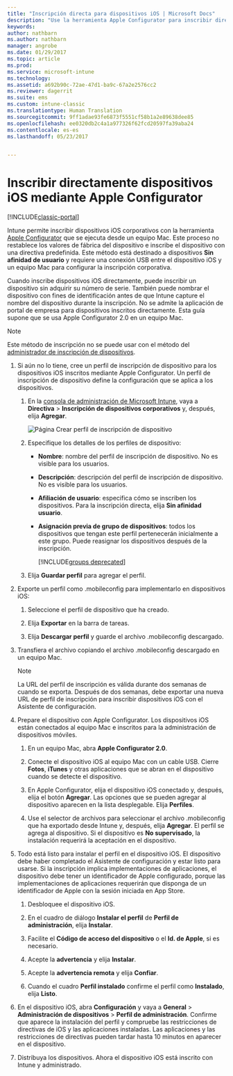 ```yaml
---
title: "Inscripción directa para dispositivos iOS | Microsoft Docs"
description: "Use la herramienta Apple Configurator para inscribir directamente los dispositivos iOS corporativos con una directiva predefinida conectándolos mediante USB a un equipo Mac."
keywords: 
author: nathbarn
ms.author: nathbarn
manager: angrobe
ms.date: 01/29/2017
ms.topic: article
ms.prod: 
ms.service: microsoft-intune
ms.technology: 
ms.assetid: a692b90c-72ae-47d1-ba9c-67a2e2576cc2
ms.reviewer: dagerrit
ms.suite: ems
ms.custom: intune-classic
ms.translationtype: Human Translation
ms.sourcegitcommit: 9ff1adae93fe6873f5551cf58b1a2e89638dee85
ms.openlocfilehash: ee0320db2c4a1a977326f62fcd20597fa39aba24
ms.contentlocale: es-es
ms.lasthandoff: 05/23/2017


---
```


# <a name="directly-enroll-ios-devices-by-using-apple-configurator"></a>Inscribir directamente dispositivos iOS mediante Apple Configurator

[!INCLUDE[classic-portal](../includes/classic-portal.md)]

Intune permite inscribir dispositivos iOS corporativos con la herramienta [Apple Configurator](http://go.microsoft.com/fwlink/?LinkId=518017) que se ejecuta desde un equipo Mac. Este proceso no restablece los valores de fábrica del dispositivo e inscribe el dispositivo con una directiva predefinida. Este método está destinado a dispositivos **Sin afinidad de usuario** y requiere una conexión USB entre el dispositivo iOS y un equipo Mac para configurar la inscripción corporativa.

Cuando inscribe dispositivos iOS directamente, puede inscribir un dispositivo sin adquirir su número de serie. También puede nombrar el dispositivo con fines de identificación antes de que Intune capture el nombre del dispositivo durante la inscripción. No se admite la aplicación de portal de empresa para dispositivos inscritos directamente. Esta guía supone que se usa Apple Configurator 2.0 en un equipo Mac.

>[!NOTE]
>Este método de inscripción no se puede usar con el método del [administrador de inscripción de dispositivos](enroll-corporate-owned-devices-with-the-device-enrollment-manager-in-microsoft-intune.md).

1.  Si aún no lo tiene, cree un perfil de inscripción de dispositivo para los dispositivos iOS inscritos mediante Apple Configurator. Un perfil de inscripción de dispositivo define la configuración que se aplica a los dispositivos.

    1.  En la [consola de administración de Microsoft Intune](https://manage.microsoft.com), vaya a **Directiva** &gt; **Inscripción de dispositivos corporativos** y, después, elija **Agregar**.

        ![Página Crear perfil de inscripción de dispositivo](../media/pol-sa-corp-enroll.png)

    2.  Especifique los detalles de los perfiles de dispositivo:

        -   **Nombre**: nombre del perfil de inscripción de dispositivo. No es visible para los usuarios.

        -   **Descripción**: descripción del perfil de inscripción de dispositivo. No es visible para los usuarios.

        -   **Afiliación de usuario**: especifica cómo se inscriben los dispositivos. Para la inscripción directa, elija **Sin afinidad usuario**.

        -   **Asignación previa de grupo de dispositivos**: todos los dispositivos que tengan este perfil pertenecerán inicialmente a este grupo. Puede reasignar los dispositivos después de la inscripción.

            [!INCLUDE[groups deprecated](../includes/group-deprecation.md)]

    3.  Elija **Guardar perfil** para agregar el perfil.

5.  Exporte un perfil como .mobileconfig para implementarlo en dispositivos iOS:

    1.   Seleccione el perfil de dispositivo que ha creado.

    2.   Elija **Exportar** en la barra de tareas.

    3.   Elija **Descargar perfil** y guarde el archivo .mobileconfig descargado.

6.  Transfiera el archivo copiando el archivo .mobileconfig descargado en un equipo Mac.
    > [!NOTE]
    > La URL del perfil de inscripción es válida durante dos semanas de cuando se exporta. Después de dos semanas, debe exportar una nueva URL de perfil de inscripción para inscribir dispositivos iOS con el Asistente de configuración.

7.  Prepare el dispositivo con Apple Configurator. Los dispositivos iOS están conectados al equipo Mac e inscritos para la administración de dispositivos móviles.

    1.  En un equipo Mac, abra **Apple Configurator 2.0**.

    2.  Conecte el dispositivo iOS al equipo Mac con un cable USB. Cierre **Fotos**, **iTunes** y otras aplicaciones que se abran en el dispositivo cuando se detecte el dispositivo.

    3.  En Apple Configurator, elija el dispositivo iOS conectado y, después, elija el botón **Agregar**. Las opciones que se pueden agregar al dispositivo aparecen en la lista desplegable. Elija **Perfiles**.

    4.  Use el selector de archivos para seleccionar el archivo .mobileconfig que ha exportado desde Intune y, después, elija **Agregar**. El perfil se agrega al dispositivo.  Si el dispositivo es **No supervisado**, la instalación requerirá la aceptación en el dispositivo.

8.  Todo está listo para instalar el perfil en el dispositivo iOS. El dispositivo debe haber completado el Asistente de configuración y estar listo para usarse. Si la inscripción implica implementaciones de aplicaciones, el dispositivo debe tener un identificador de Apple configurado, porque las implementaciones de aplicaciones requerirán que disponga de un identificador de Apple con la sesión iniciada en App Store.

    1.  Desbloquee el dispositivo iOS.

    2.  En el cuadro de diálogo **Instalar el perfil** de **Perfil de administración**, elija **Instalar**.

    3.  Facilite el **Código de acceso del dispositivo** o el **Id. de Apple**, si es necesario.

    4.  Acepte la **advertencia** y elija **Instalar**.

    5.  Acepte la **advertencia remota** y elija **Confiar**.

    6.  Cuando el cuadro **Perfil instalado** confirme el perfil como **Instalado**, elija **Listo**.

9.  En el dispositivo iOS, abra **Configuración** y vaya a **General** &gt; **Administración de dispositivos** &gt; **Perfil de administración**. Confirme que aparece la instalación del perfil y compruebe las restricciones de directivas de iOS y las aplicaciones instaladas. Las aplicaciones y las restricciones de directivas pueden tardar hasta 10 minutos en aparecer en el dispositivo.

10.  Distribuya los dispositivos. Ahora el dispositivo iOS está inscrito con Intune y administrado.

